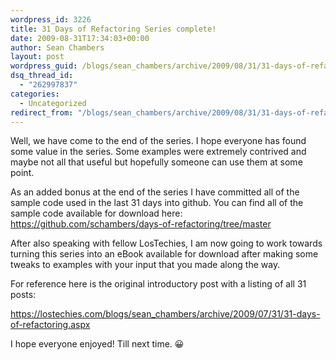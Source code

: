 ```yaml
---
wordpress_id: 3226
title: 31 Days of Refactoring Series complete!
date: 2009-08-31T17:34:03+00:00
author: Sean Chambers
layout: post
wordpress_guid: /blogs/sean_chambers/archive/2009/08/31/31-days-of-refactoring-series-complete.aspx
dsq_thread_id:
  - "262997837"
categories:
  - Uncategorized
redirect_from: "/blogs/sean_chambers/archive/2009/08/31/31-days-of-refactoring-series-complete.aspx/"
---
```

Well, we have come to the end of the series. I hope everyone has found some value in the series. Some examples were extremely contrived and maybe not all that useful but hopefully someone can use them at some point.

As an added bonus at the end of the series I have committed all of the sample code used in the last 31 days into github. You can find all of the sample code available for download here: <https://github.com/schambers/days-of-refactoring/tree/master>

After also speaking with fellow LosTechies, I am now going to work towards turning this series into an eBook available for download after making some tweaks to examples with your input that you made along the way.

For reference here is the original introductory post with a listing of all 31 posts:

<https://lostechies.com/blogs/sean_chambers/archive/2009/07/31/31-days-of-refactoring.aspx>

I hope everyone enjoyed! Till next time. 😀